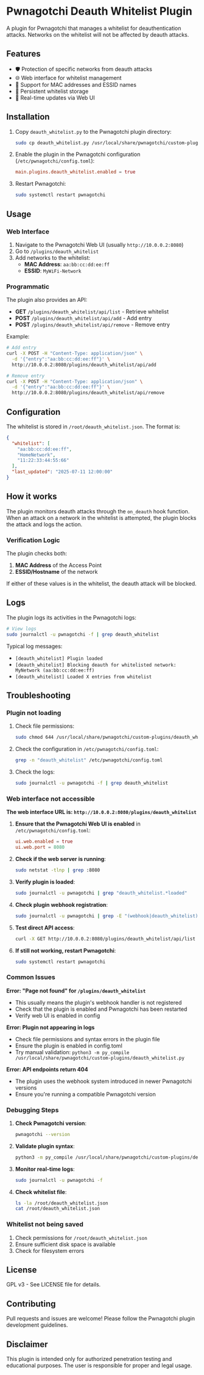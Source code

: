 # Pwnagotchi Deauth Whitelist Plugin

A plugin for Pwnagotchi that manages a whitelist for deauthentication attacks. Networks on the whitelist will not be affected by deauth attacks.

## Features

- 🛡️ Protection of specific networks from deauth attacks
- 🌐 Web interface for whitelist management
- 📝 Support for MAC addresses and ESSID names
- 💾 Persistent whitelist storage
- 🔄 Real-time updates via Web UI

## Installation

1. Copy `deauth_whitelist.py` to the Pwnagotchi plugin directory:
   ```bash
   sudo cp deauth_whitelist.py /usr/local/share/pwnagotchi/custom-plugins/
   ```

2. Enable the plugin in the Pwnagotchi configuration (`/etc/pwnagotchi/config.toml`):
   ```toml
   main.plugins.deauth_whitelist.enabled = true
   ```

3. Restart Pwnagotchi:
   ```bash
   sudo systemctl restart pwnagotchi
   ```

## Usage

### Web Interface

1. Navigate to the Pwnagotchi Web UI (usually `http://10.0.0.2:8080`)
2. Go to `/plugins/deauth_whitelist`
3. Add networks to the whitelist:
   - **MAC Address**: `aa:bb:cc:dd:ee:ff`
   - **ESSID**: `MyWiFi-Network`

### Programmatic

The plugin also provides an API:

- **GET** `/plugins/deauth_whitelist/api/list` - Retrieve whitelist
- **POST** `/plugins/deauth_whitelist/api/add` - Add entry
- **POST** `/plugins/deauth_whitelist/api/remove` - Remove entry

Example:
```bash
# Add entry
curl -X POST -H "Content-Type: application/json" \
  -d '{"entry":"aa:bb:cc:dd:ee:ff"}' \
  http://10.0.0.2:8080/plugins/deauth_whitelist/api/add

# Remove entry
curl -X POST -H "Content-Type: application/json" \
  -d '{"entry":"aa:bb:cc:dd:ee:ff"}' \
  http://10.0.0.2:8080/plugins/deauth_whitelist/api/remove
```

## Configuration

The whitelist is stored in `/root/deauth_whitelist.json`. The format is:

```json
{
  "whitelist": [
    "aa:bb:cc:dd:ee:ff",
    "HomeNetwork",
    "11:22:33:44:55:66"
  ],
  "last_updated": "2025-07-11 12:00:00"
}
```

## How it works

The plugin monitors deauth attacks through the `on_deauth` hook function. When an attack on a network in the whitelist is attempted, the plugin blocks the attack and logs the action.

### Verification Logic

The plugin checks both:
1. **MAC Address** of the Access Point
2. **ESSID/Hostname** of the network

If either of these values is in the whitelist, the deauth attack will be blocked.

## Logs

The plugin logs its activities in the Pwnagotchi logs:

```bash
# View logs
sudo journalctl -u pwnagotchi -f | grep deauth_whitelist
```

Typical log messages:
- `[deauth_whitelist] Plugin loaded`
- `[deauth_whitelist] Blocking deauth for whitelisted network: MyNetwork (aa:bb:cc:dd:ee:ff)`
- `[deauth_whitelist] Loaded X entries from whitelist`

## Troubleshooting

### Plugin not loading
1. Check file permissions:
   ```bash
   sudo chmod 644 /usr/local/share/pwnagotchi/custom-plugins/deauth_whitelist.py
   ```

2. Check the configuration in `/etc/pwnagotchi/config.toml`:
   ```bash
   grep -n "deauth_whitelist" /etc/pwnagotchi/config.toml
   ```

3. Check the logs:
   ```bash
   sudo journalctl -u pwnagotchi -f | grep deauth_whitelist
   ```

### Web interface not accessible

**The web interface URL is: `http://10.0.0.2:8080/plugins/deauth_whitelist`**

1. **Ensure that the Pwnagotchi Web UI is enabled** in `/etc/pwnagotchi/config.toml`:
   ```toml
   ui.web.enabled = true
   ui.web.port = 8080
   ```

2. **Check if the web server is running**:
   ```bash
   sudo netstat -tlnp | grep :8080
   ```

3. **Verify plugin is loaded**:
   ```bash
   sudo journalctl -u pwnagotchi | grep "deauth_whitelist.*loaded"
   ```

4. **Check plugin webhook registration**:
   ```bash
   sudo journalctl -u pwnagotchi | grep -E "(webhook|deauth_whitelist)"
   ```

5. **Test direct API access**:
   ```bash
   curl -X GET http://10.0.0.2:8080/plugins/deauth_whitelist/api/list
   ```

6. **If still not working, restart Pwnagotchi**:
   ```bash
   sudo systemctl restart pwnagotchi
   ```

### Common Issues

**Error: "Page not found" for `/plugins/deauth_whitelist`**
- This usually means the plugin's webhook handler is not registered
- Check that the plugin is enabled and Pwnagotchi has been restarted
- Verify web UI is enabled in config

**Error: Plugin not appearing in logs**
- Check file permissions and syntax errors in the plugin file
- Ensure the plugin is enabled in config.toml
- Try manual validation: `python3 -m py_compile /usr/local/share/pwnagotchi/custom-plugins/deauth_whitelist.py`

**Error: API endpoints return 404**
- The plugin uses the webhook system introduced in newer Pwnagotchi versions
- Ensure you're running a compatible Pwnagotchi version

### Debugging Steps

1. **Check Pwnagotchi version**:
   ```bash
   pwnagotchi --version
   ```

2. **Validate plugin syntax**:
   ```bash
   python3 -m py_compile /usr/local/share/pwnagotchi/custom-plugins/deauth_whitelist.py
   ```

3. **Monitor real-time logs**:
   ```bash
   sudo journalctl -u pwnagotchi -f
   ```

4. **Check whitelist file**:
   ```bash
   ls -la /root/deauth_whitelist.json
   cat /root/deauth_whitelist.json
   ```

### Whitelist not being saved
1. Check permissions for `/root/deauth_whitelist.json`
2. Ensure sufficient disk space is available
3. Check for filesystem errors

## License

GPL v3 - See LICENSE file for details.

## Contributing

Pull requests and issues are welcome! Please follow the Pwnagotchi plugin development guidelines.

## Disclaimer

This plugin is intended only for authorized penetration testing and educational purposes. The user is responsible for proper and legal usage.
